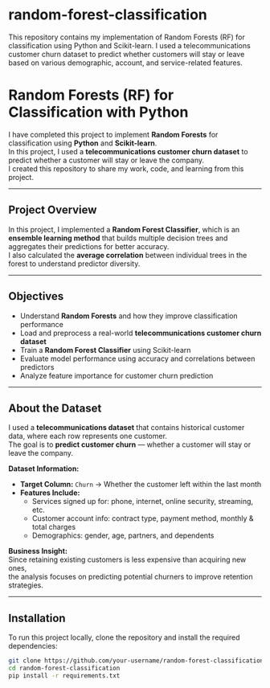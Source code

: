 # random-forest-classification
This repository contains my implementation of Random Forests (RF) for classification using Python and Scikit-learn. I used a telecommunications customer churn dataset to predict whether customers will stay or leave based on various demographic, account, and service-related features.
# Random Forests (RF) for Classification with Python

I have completed this project to implement **Random Forests** for classification using **Python** and **Scikit-learn**.  
In this project, I used a **telecommunications customer churn dataset** to predict whether a customer will stay or leave the company.  
I created this repository to share my work, code, and learning from this project.

---

## Project Overview
In this project, I implemented a **Random Forest Classifier**, which is an **ensemble learning method** that builds multiple decision trees and aggregates their predictions for better accuracy.  
I also calculated the **average correlation** between individual trees in the forest to understand predictor diversity.

---

## Objectives
- Understand **Random Forests** and how they improve classification performance
- Load and preprocess a real-world **telecommunications customer churn dataset**
- Train a **Random Forest Classifier** using Scikit-learn
- Evaluate model performance using accuracy and correlations between predictors
- Analyze feature importance for customer churn prediction

---

## About the Dataset
I used a **telecommunications dataset** that contains historical customer data, where each row represents one customer.  
The goal is to **predict customer churn** — whether a customer will stay or leave the company.

**Dataset Information:**
- **Target Column:** `Churn` → Whether the customer left within the last month
- **Features Include:**
    - Services signed up for: phone, internet, online security, streaming, etc.
    - Customer account info: contract type, payment method, monthly & total charges
    - Demographics: gender, age, partners, and dependents

**Business Insight:**  
Since retaining existing customers is less expensive than acquiring new ones,  
the analysis focuses on predicting potential churners to improve retention strategies.

---

## Installation
To run this project locally, clone the repository and install the required dependencies:

```bash
git clone https://github.com/your-username/random-forest-classification.git
cd random-forest-classification
pip install -r requirements.txt

